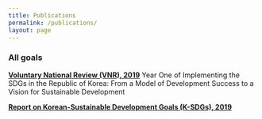 ```yaml
---
title: Publications
permalink: /publications/
layout: page
---
```


### All goals
**[Voluntary National Review (VNR), 2019](https://sustainabledevelopment.un.org/content/documents/10632National%20Voluntary%20Review%20Report%20(rev_final).pdf)**
Year One of Implementing the SDGs in the Republic of Korea: From a Model of Development Success to a Vision for Sustainable Development

**[Report on Korean-Sustainable Development Goals (K-SDGs), 2019](http://ncsd.go.kr/api/1572586270021_K-SDGs_report_eng.pdf)**
